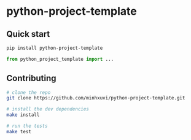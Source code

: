 # python-project-template

## Quick start

```bash
pip install python-project-template
```

```python
from python_project_template import ...
```

## Contributing

```bash
# clone the repo
git clone https://github.com/minhxuvi/python-project-template.git

# install the dev dependencies
make install

# run the tests
make test
```
